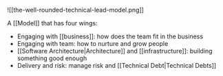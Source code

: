 ![[the-well-rounded-technical-lead-model.png]]

A [[Model]] that has four wings:

- Engaging with [[business]]: how does the team fit in the business
- Engaging with team: how to nurture and grow people
- [[Software Architecture|Architecture]] and [[infrastructure]]: building something good enough
- Delivery and risk: manage risk and [[Technical Debt|Technical Debts]]
